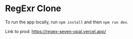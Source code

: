 # RegExr Clone

To run the app locally, run `npm install` and then `npm run dev`.

Link to prod: https://regex-seven-opal.vercel.app/
